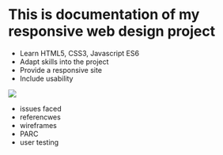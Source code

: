# This is documentation of my responsive web design project

- Learn HTML5, CSS3, Javascript ES6
- Adapt skills into the project
- Provide a responsive site
- Include usability 

![](imgs/stuff.jpg)


- issues faced
- referencwes
- wireframes
- PARC
- user testing 
